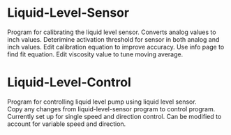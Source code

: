 # Liquid-Level-Sensor
Program for calibrating the liquid level sensor. Converts analog values to inch values. 
Deterimine activation threshold for sensor in both analog and inch values. 
Edit calibration equation to improve accuracy. Use info page to find fit equation.
Edit viscosity value to tune moving average. 

# Liquid-Level-Control
Program for controlling liquid level pump using liquid level sensor.  
Copy any changes from liquid-level-sensor program to control program.
Currently set up for single speed and direction control.
Can be modified to account for variable speed and direction. 
